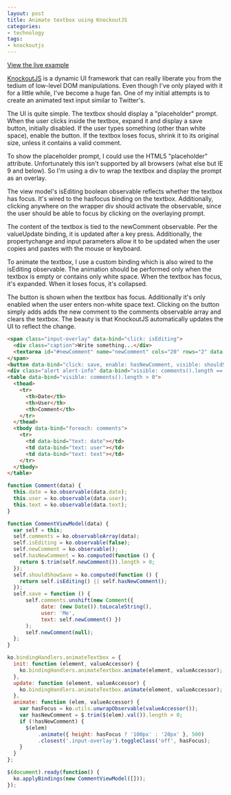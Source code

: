 ```yaml
---
layout: post
title: Animate textbox using KnockoutJS
categories:
- technology
tags:
- knockoutjs
---
```

[View the live example](http://jsfiddle.net/CHMaQ/23/)

[KnockoutJS](http://knockoutjs.com) is a dynamic UI framework that can really liberate you from the tedium of low-level DOM manipulations.  Even though I've only played with it for a little while, I've become a huge fan. One of my initial attempts is to create an animated text input similar to Twitter's.

The UI is quite simple. The textbox should display a "placeholder" prompt.  When the user clicks inside the textbox, expand it and display a save button, initially disabled.  If the user types something (other than white space), enable the button.  If the textbox loses focus, shrink it to its original size, unless it contains a valid comment.

To show the placeholder prompt, I could use the HTML5 "placeholder" attribute. Unfortunately this isn't supported by all browsers (what else but IE 9 and below). So I'm using a div to wrap the textbox and display the prompt as an overlay.

The view model's isEditing boolean observable reflects whether the textbox has focus.  It's wired to the hasfocus binding on the textbox.  Additionally, clicking anywhere on the wrapper div should activate the observable, since the user should be able to focus by clicking on the overlaying prompt.

The content of the textbox is tied to the newComment observable. Per the valueUpdate binding, it is updated after a key press.  Additionally, the propertychange and input parameters allow it to be updated when the user copies and pastes with the mouse or keyboard.

To animate the textbox, I use a custom binding which is also wired to the isEditing observable. The animation should be performed only when the textbox is empty or contains only white space. When the textbox has focus, it's expanded.  When it loses focus, it's collapsed.

The button is shown when the textbox has focus. Additionally it's only enabled when the user enters non-white space text. Clicking on the button simply adds adds the new comment to the comments observable array and clears the textbox. The beauty is that KnockoutJS automatically updates the UI to reflect the change.

``` html
<span class="input-overlay" data-bind="click: isEditing">
  <div class="caption">Write something...</div>
  <textarea id="#newComment" name="newComment" cols="20" rows="2" data-bind="value: newComment, valueUpdate: ['afterkeydown','propertychange','input'], hasfocus: isEditing, animateTextbox: isEditing"></textarea>
</span>
<button data-bind="click: save, enable: hasNewComment, visible: shouldShowSave">Comment</button>
<div class="alert alert-info" data-bind="visible: comments().length == 0">No comments found</div>
<table data-bind="visible: comments().length > 0">
  <thead>
    <tr>
      <th>Date</th>
      <th>User</th>
      <th>Comment</th>
    </tr>
  </thead>
  <tbody data-bind="foreach: comments">
    <tr>
      <td data-bind="text: date"></td>
      <td data-bind="text: user"></td>
      <td data-bind="text: text"></td>
    </tr>
  </tbody>
</table>
```

``` javascript
function Comment(data) {
  this.date = ko.observable(data.date);
  this.user = ko.observable(data.user);
  this.text = ko.observable(data.text);
}

function CommentViewModel(data) {
  var self = this;
  self.comments = ko.observableArray(data);
  self.isEditing = ko.observable(false);
  self.newComment = ko.observable();
  self.hasNewComment = ko.computed(function () {
    return $.trim(self.newComment()).length > 0;
  });
  self.shouldShowSave = ko.computed(function () {
    return self.isEditing() || self.hasNewComment();
  });
  self.save = function () {
      self.comments.unshift(new Comment({ 
           date: (new Date()).toLocaleString(),
           user: 'Me',
           text: self.newComment() })
      );
      self.newComment(null);
  };
}

ko.bindingHandlers.animateTextbox = {
  init: function (element, valueAccessor) {
    ko.bindingHandlers.animateTextbox.animate(element, valueAccessor);
  },
  update: function (element, valueAccessor) {
    ko.bindingHandlers.animateTextbox.animate(element, valueAccessor);
  },
  animate: function (elem, valueAccessor) {
    var hasFocus = ko.utils.unwrapObservable(valueAccessor());
    var hasNewComment = $.trim($(elem).val()).length > 0;
    if (!hasNewComment) {
      $(elem)
          .animate({ height: hasFocus ? '100px' : '20px' }, 500)
          .closest('.input-overlay').toggleClass('off', hasFocus);
    }
  }
};

$(document).ready(function() {
  ko.applyBindings(new CommentViewModel([]));
});
```